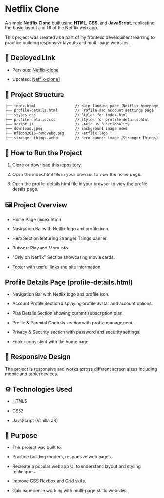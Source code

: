 # Netflix Clone

A simple **Netflix Clone** built using **HTML**, **CSS**, and **JavaScript**, replicating the basic layout and UI of the Netflix web app.

This project was created as a part of my frontend development learning to practice building responsive layouts and multi-page websites.

## 📍 Deployed Link

- Pervious: [Netflix-clone](https://neha-flix-clone.netlify.app/)

- Updated: [Netflix-clone1](https://neha-flix-clone1.netlify.app/)

## 📂 Project Structure

```txt
├── index.html                  // Main landing page (Netflix homepage)
├── profile-details.html        // Profile and account settings page
├── styles.css                  // Styles for index.html
├── profile-details.css         // Styles for profile-details.html
├── script.js                   // Basic JS functionality
├── download.jpeg               // Background image used
├── nficon2016-removebg.png     // Netflix logo
├── stranger-things.webp        // Hero banner image (Stranger Things)
```

## 🚀 How to Run the Project
1. Clone or download this repository.

2. Open the index.html file in your browser to view the home page.

3. Open the profile-details.html file in your browser to view the profile details page.

## 🖼️ Project Overview
- Home Page (index.html)
- Navigation Bar with Netflix logo and profile icon.

- Hero Section featuring Stranger Things banner.

- Buttons: Play and More Info.

- "Only on Netflix" Section showcasing movie cards.

- Footer with useful links and site information.

## Profile Details Page (profile-details.html)
- Navigation Bar with Netflix logo and profile icon.

- Account Profile Section displaying profile avatar and account options.

- Plan Details Section showing current subscription plan.

- Profile & Parental Controls section with profile management.

- Privacy & Security section with password and security settings.

- Footer consistent with the home page.

## 📱 Responsive Design
The project is responsive and works across different screen sizes including mobile and tablet devices.

## ⚙️ Technologies Used
- HTML5

- CSS3

- JavaScript (Vanilla JS)

## 🎯 Purpose
- This project was built to:

- Practice building modern, responsive web pages.

- Recreate a popular web app UI to understand layout and styling techniques.

- Improve CSS Flexbox and Grid skills.

- Gain experience working with multi-page static websites.
